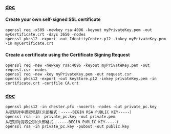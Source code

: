### [doc](https://blog.pavelsklenar.com/how-to-create-pkcs-12-for-your-application/)

#### Create your own self-signed SSL certificate
```
openssl req -x509 -newkey rsa:4096 -keyout myPrivateKey.pem -out myCertificate.crt -days 3650 -nodes
openssl pkcs12 -export -out IdentityCenter.p12 -inkey myPrivateKey.pem -in myCertificate.crt
```

#### Create a certificate using the Certificate Signing Request
```
openssl req -new -newkey rsa:4096 -keyout myPrivateKey.pem -out request.csr -nodes
openssl req -new -key myPrivateKey.pem -out request.csr
openssl pkcs12 -export -out keyStore.p12 -inkey privateKey.pem -in certificate.crt -certfile CA.crt
```

### [doc](https://slproweb.com/products/Win32OpenSSL.html)
```
openssl pkcs12 -in chester.pfx -nocerts -nodes -out private_pc.key
从密钥对中提取私钥(头部格式：-----BEGIN RSA PUBLIC KEY-----）
openssl rsa -in  private_pc.key -out private.pem
从密钥对提取公钥(头部格式：-----BEGIN PUBLIC KEY-----）
openssl rsa -in private_pc.key -pubout -out public.key
```